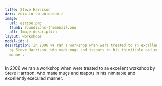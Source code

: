 ```yaml
---
title: Steve Harrison
date: 2016-10-20 00:00:00 Z
image:
  url: escape.png
  thumb: roundicons-thumbnail.png
  alt: Image description
layout: workshops
modal-id: 1
description: In 2006 we ran a workshop when were treated to an excellent workshop
  by Steve Harrison, who made mugs and teapots in his inimitable and excellently executed
  manner.
---
```


In 2006 we ran a workshop when were treated to an excellent workshop by Steve Harrison, who made mugs and teapots in his inimitable and excellently executed manner.
